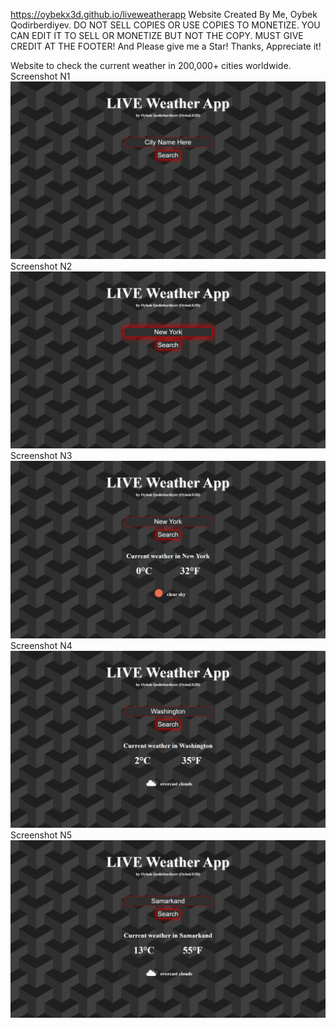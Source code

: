 https://oybekx3d.github.io/liveweatherapp
Website Created By Me, Oybek Qodirberdiyev. DO NOT SELL COPIES OR USE COPIES TO MONETIZE. YOU CAN EDIT IT TO SELL OR MONETIZE BUT NOT THE COPY. MUST GIVE CREDIT AT THE FOOTER! And Please give me a Star! Thanks, Appreciate it!

Website to check the current weather in 200,000+ cities worldwide.
Screenshot N1
![Screenshot N1](https://raw.githubusercontent.com/oybekx3d/liveweatherapp/main/Screenshot%20(26).png)
Screenshot N2
![Screenshot N2](https://raw.githubusercontent.com/oybekx3d/liveweatherapp/main/Screenshot%20(27).png)
Screenshot N3
![Screenshot N3](https://raw.githubusercontent.com/oybekx3d/liveweatherapp/main/Screenshot%20(28).png)
Screenshot N4
![Screenshot N4](https://raw.githubusercontent.com/oybekx3d/liveweatherapp/main/Screenshot%20(29).png)
Screenshot N5
![Screenshot N5](https://raw.githubusercontent.com/oybekx3d/liveweatherapp/main/Screenshot%20(30).png)
